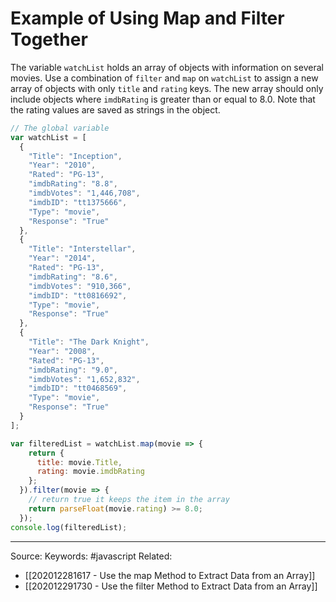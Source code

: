 # Example of Using Map and Filter Together
The variable `watchList` holds an array of objects with information on several movies. Use a combination of `filter` and `map` on `watchList` to assign a new array of objects with only `title` and `rating` keys. The new array should only include objects where `imdbRating` is greater than or equal to 8.0. Note that the rating values are saved as strings in the object.
```js
// The global variable
var watchList = [
  {
    "Title": "Inception",
    "Year": "2010",
    "Rated": "PG-13",    
    "imdbRating": "8.8",
    "imdbVotes": "1,446,708",
    "imdbID": "tt1375666",
    "Type": "movie",
    "Response": "True"
  },
  {
    "Title": "Interstellar",
    "Year": "2014",
    "Rated": "PG-13",
    "imdbRating": "8.6",
    "imdbVotes": "910,366",
    "imdbID": "tt0816692",
    "Type": "movie",
    "Response": "True"
  },
  {
    "Title": "The Dark Knight",
    "Year": "2008",
    "Rated": "PG-13",
    "imdbRating": "9.0",
    "imdbVotes": "1,652,832",
    "imdbID": "tt0468569",
    "Type": "movie",
    "Response": "True"
  }
];

var filteredList = watchList.map(movie => {
    return {
      title: movie.Title,
      rating: movie.imdbRating
    };
  }).filter(movie => {
  	// return true it keeps the item in the array
    return parseFloat(movie.rating) >= 8.0;
  });
console.log(filteredList);
```

---
Source:
Keywords: #javascript 
Related: 
- [[202012281617 - Use the map Method to Extract Data from an Array]]
- [[202012291730 - Use the filter Method to Extract Data from an Array]]